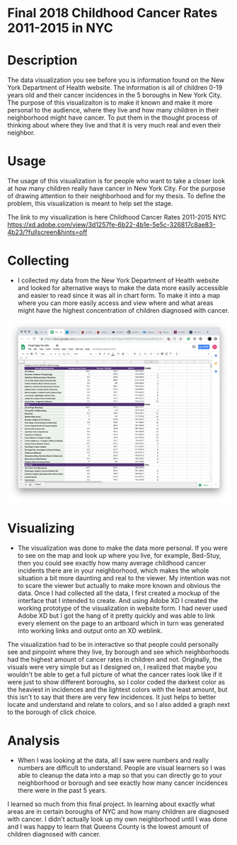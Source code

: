 # Final 2018 Childhood Cancer Rates 2011-2015 in NYC

# Description
The data visualization you see before you is information found on the New York Department of Health website. The information is all of children 0-19 years old and their cancer incidences in the 5 boroughs in New York City. The purpose of this visualizaiton is to make it known and make it more personal to the audience, where they live and how many children in their neighborhood might have cancer. To put them in the thought process of thinking about where they live and that it is very much real and even their neighbor.

# Usage
The usage of this visualization is for people who want to take a closer look at how many children really have cancer in New York City. For the purpose of drawing attention to their neighborhood and for my thesis. To define the problem, this visualization is meant to help set the stage.

The link to my visualization is here 
Childhood Cancer Rates 2011-2015 NYC
https://xd.adobe.com/view/3d1257fe-6b22-4b1e-5e5c-326817c8ae83-4b23/?fullscreen&hints=off

# Collecting
- I collected my data from the New York Department of Health website and looked for alternative ways to make the data more easily accessible and easier to read since it was all in chart form. To make it into a map where you can more easily access and view where and what areas might have the highest concentration of children diagnosed with cancer. 

![alt text](https://github.com/raaycho/Final_2018/blob/master/Screen%20Shot%202018-12-17%20at%2012.36.59%20AM.png)

# Visualizing
- The visualization was done to make the data more personal. If you were to see on the map and look up where you live, for example, Bed-Stuy, then you could see exactly how many average childhood cancer incidents there are in your neighborhood, which makes the whole situation a bit more daunting and real to the viewer. My intention was not to scare the viewer but actually to make more known and obvious the data. Once I had collected all the data, I first created a mockup of the interface that I intended to create. And using Adobe XD I created the working prototype of the visualization in website form. I had never used Adobe XD but I got the hang of it pretty quickly and was able to link every element on the page to an artboard which in turn was generated into working links and output onto an XD weblink.

The visualization had to be in interactive so that people could personally see and pinpoint where they live, by borough and see which neighborhoods had the highest amount of cancer rates in children and not. Originally, the visuals were very simple but as I designed on, I realized that maybe you wouldn't be able to get a full picture of what the cancer rates look like if it were just to show different boroughs, so I color coded the darkest color as the heaviest in incidences and the lightest colors with the least amount, but this isn't to say that there are very few incidences. It just helps to better locate and understand and relate to colors, and so I also added a graph next to the borough of click choice.

# Analysis
- When I was looking at the data, all I saw were numbers and really numbers are difficult to understand. People are visual learners so I was able to cleanup the data into a map so that you can directly go to your neighborhood or borough and see exactly how many cancer incidences there were in the past 5 years.

I learned so much from this final project. In learning about exactly what areas are in certain boroughs of NYC and how many children are diagnosed with cancer. I didn't actually look up my own neighborhood until I was done and I was happy to learn that Queens County is the lowest amount of children diagnosed with cancer.
